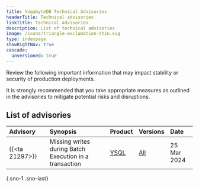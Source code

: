 ```yaml
---
title: YugabyteDB Technical Advisories
headerTitle: Technical advisories
linkTitle: Technical advisories
description: List of technical advisories
image: /icons/triangle-exclamation-thin.svg
type: indexpage
showRightNav: true
cascade:
  unversioned: true
---
```


Review the following important information that may impact stability or security of production deployments.

It is strongly recommended that you take appropriate measures as outlined in the advisories to mitigate potential risks and disruptions.

## List of advisories

| Advisory&nbsp;&nbsp;&nbsp;&nbsp; |    Synopsis     | Product  | Versions | Date         |
| :------- | :-------------- | :------- | :------- | :----------- |
| {{<ta 21297>}}| Missing writes during Batch Execution in a transaction | [YSQL](../../api/ysql/) | [All](../ybdb-releases/)  | 25 Mar 2024  |
{.sno-1 .sno-last}
